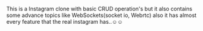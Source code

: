 This is a Instagram clone with basic CRUD operation's but it also contains some advance topics like WebSockets(socket io, Webrtc) also it has almost every feature that the real instagram has..☺☺

